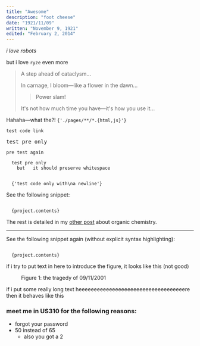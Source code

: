 ```yaml
---
title: "Awesome"
description: "foot cheese"
date: "1921/11/09"
written: "November 9, 1921"
edited: "February 2, 2014"
---
```

<i class='lead'>i love robots</i>

but i love `ryze` even more

>A step ahead of cataclysm...
>
>In carnage, I bloom&mdash;like a flower in the dawn...
>
> >Power slam!
>
>It's not how much time you have&mdash;it's how you use it...

Hahaha&mdash;what the?! `{'./pages/**/*.{html,js}'}`

<a><code>test code link</code></a>
<pre>test pre only</pre>
```plaintext
pre test again
```
```plaintext
  test pre only
    but   it should preserve whitespace
```
<code>
  {'test code only with\na newline'}
</code>

<p id='again'>See the following snippet:</p>
<pre><code class='language-cpp'>
  {project.contents}
</code></pre>
<p>The rest is detailed in my <a href='/projects/another-test#again' target='_blank'>other post</a> about organic chemistry.</p>
<hr></hr>
<p>See the following snippet again (without explicit syntax highlighting):</p>
<pre><code>
  {project.contents}
</code></pre>
<p>if i try to put text in here to introduce the figure, it looks like this (not good)</p>
<figure class='text-center'>
  <img src='/images/boeing-stock.png' alt='' class='h-32 w-full hover:invert'/>
  <figcaption>Figure 1: the tragedy of 09/11/2001</figcaption>
</figure>
if i put some really long text heeeeeeeeeeeeeeeeeeeeeeeeeeeeeeeeeeere then it behaves like this

### meet me in US310 for the following reasons:
* forgot your password
* 50 instead of 65
  - also you got a 2